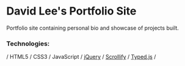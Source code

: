 # David Lee's Portfolio Site

Portfolio site containing personal bio and showcase of projects built.

### Technologies:

/ HTML5 / CSS3 / JavaScript / <a href="https://jquery.com/">jQuery</a> / <a href="https://github.com/lukehaas/Scrollify">Scrollify</a> / <a href="https://github.com/mattboldt/typed.js/">Typed.js</a> /
